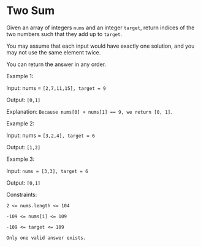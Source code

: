 # Two Sum

Given an array of integers `nums` and an integer `target`, return indices of the two numbers such that they add up to `target`.

You may assume that each input would have exactly one solution, and you may not use the same element twice.

You can return the answer in any order.


Example 1:

Input: nums = `[2,7,11,15], target = 9`

Output: `[0,1]`

Explanation: `Because nums[0] + nums[1] == 9, we return [0, 1]`.

Example 2:

Input: nums = `[3,2,4], target = 6`

Output: `[1,2]`

Example 3:

Input: `nums = [3,3], target = 6`

Output: `[0,1]`
 

Constraints:

``` 2 <= nums.length <= 104 ```

``` -109 <= nums[i] <= 109 ```

``` -109 <= target <= 109 ```

``` Only one valid answer exists. ```
